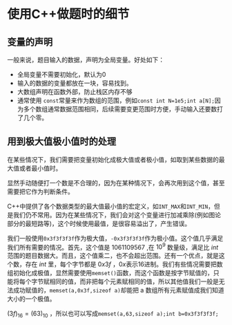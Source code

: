 # 使用C++做题时的细节

## 变量的声明

一般来说，题目输入的数据，声明为全局变量。好处如下：

* 全局变量不需要初始化，默认为0
* 输入的数据的变量都放在一块，容易找到。
* 大数组声明在函数外部，防止栈区内存不够
* 通常使用 ```const```常量来作为数组的范围，例如```const int N=1e5;int a[N];```因为多个数组通常数据范围相同，后续需要变更范围时方便，手动输入还要数打了几个零。

## 用到极大值极小值时的处理

在某些情况下，我们需要把变量初始化成极大值或者极小值，如取到某些数据的最大值或者最小值时。

显然手动随便打一个数是不合理的，因为在某种情况下，会再次用到这个值，甚至需要把它作为判断条件。

C++中提供了各个数据类型的最大值最小值的宏定义，如```INT_MAX```和```INT_MIN```，但是我们仍不常用。因为在某些情况下，我们会对这个变量进行加减乘除(例如图论部分的最短路等)，这个时候使用最值，是很容易溢出了，产生错误。

我们一般使用```0x3f3f3f3f```作为极大值，```-0x3f3f3f3f```作为极小值。这个值几乎满足我们所有需要的情况。首先，这个值是 $1061109567$ ,在 $10^9$ 数量级，满足比 $int$ 范围的题目数据大。而且，这个值乘二，也不会超出范围。还有一个优点，就是这个数，存在 $int$ 里，每个字节都是 $0x3f$ ，$0x$表示16进制。我们有些情况需要把数组初始化成极值，显然需要使用```memset()```函数，而这个函数是按字节赋值的，只能将每个字节赋相同的值，而非把每个元素赋相同的值，所以其他值我们一般是无法成功赋值的，```memset(a,0x3f,sizeof a)```却能把 a 数组所有元素赋值成我们知道大小的一个极值。

$(3f)_{16}= (63)_{10}$ ，所以也可以写成```memset(a,63,sizeof a);int b=0x3f3f3f3f;```